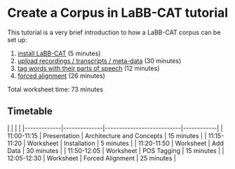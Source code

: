 # Create a Corpus in LaBB-CAT tutorial

This tutorial is a very brief introduction to how a LaBB-CAT corpus can be set up:

1. [install LaBB-CAT](1-installation.qmd) (5 minutes)
2. [upload recordings / transcripts / meta-data](2-upload-data.qmd) (30 minutes)
3. [tag words with their parts of speech](3-stanford-pos.qmd) (12 minutes)
4. [forced alignment](5-bas-webmaus.qmd) (26 minutes)

Total worksheet time: 73 minutes

## Timetable

| | | |
|-------------|--------------|---------------------------|------------|
| 11:00-11:15 | Presentation | Architecture and Concepts | 15 minutes |
| 11:15-11:20 | Worksheet    | Installation              | 5 minutes  |
| 11:20-11:50 | Worksheet    | Add Data                  | 30 minutes |
| 11:50-12:05 | Worksheet    | POS Tagging               | 15 minutes |
| 12:05-12:30 | Worksheet    | Forced Alignment          | 25 minutes |
